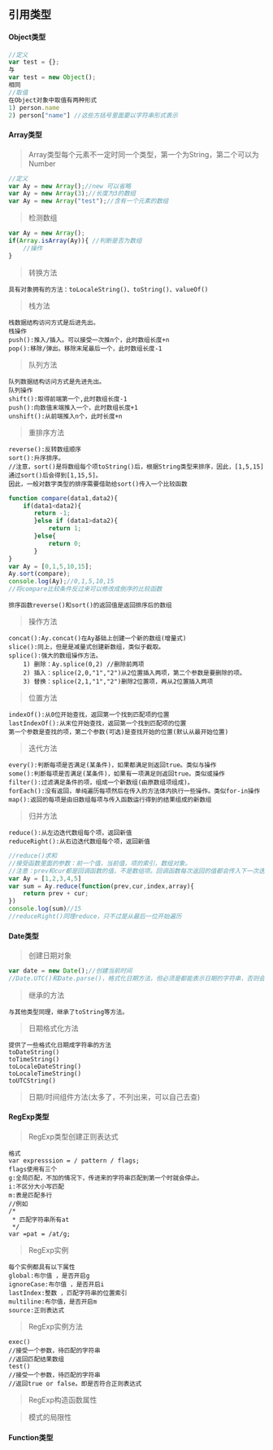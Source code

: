 ## 引用类型

#### Object类型

```js
//定义
var test = {};
与
var test = new Object();
相同
//取值
在Object对象中取值有两种形式
1) person.name
2) person["name"] //这些方括号里面要以字符串形式表示
```



#### Array类型

> Array类型每个元素不一定时同一个类型，第一个为String，第二个可以为Number

```js
//定义
var Ay = new Array();//new 可以省略
var Ay = new Array(3);//长度为3的数组
var Ay = new Array("test");//含有一个元素的数组
```

> 检测数组

```js
var Ay = new Array();
if(Array.isArray(Ay)){ //判断是否为数组
    //操作
}
```

> 转换方法

```
具有对象拥有的方法：toLocaleString()、toString()、valueOf()
```

> 栈方法

```
栈数据结构访问方式是后进先出。
栈操作
push():推入/插入。可以接受一次推n个，此时数组长度+n
pop():移除/弹出。移除末尾最后一个，此时数组长度-1
```

> 队列方法

```
队列数据结构访问方式是先进先出。
队列操作
shift():取得前端第一个,此时数组长度-1
push():向数值末端推入一个，此时数组长度+1
unshift():从前端推入n个，此时长度+n
```

> 重排序方法

```
reverse():反转数组顺序
sort():升序排序。
//注意，sort()是将数组每个项toString()后，根据String类型来排序，因此，[1,5,15]通过sort()后会得到[1,15,5]。
因此，一般对数字类型的排序需要借助给sort()传入一个比较函数
```

```js
function compare(data1,data2){
    if(data1<data2){
       return -1;
       }else if (data1>data2){
           return 1;
       }else{
           return 0;
       }     
}
var Ay = [0,1,5,10,15];
Ay.sort(compare);
console.log(Ay);//0,1,5,10,15
//将compare比较条件反过来可以修改成倒序的比较函数
```

```
排序函数reverse()和sort()的返回值是返回排序后的数组
```

> 操作方法

```
concat():Ay.concat()在Ay基础上创建一个新的数组(增量式)
slice():同上，但是是减量式创建新数组，类似于截取。
splice():强大的数组操作方法。
	1) 删除：Ay.splice(0,2) //删除前两项
	2) 插入：splice(2,0,"1","2")从2位置插入两项，第二个参数是要删除的项。
	3) 替换：splice(2,1,"1","2")删除2位置项，再从2位置插入两项
```

> 位置方法

```
indexOf():从0位开始查找，返回第一个找到匹配项的位置
lastIndexOf():从末位开始查找，返回第一个找到匹配项的位置
第一个参数是查找的项，第二个参数(可选)是查找开始的位置(默认从最开始位置)
```

> 迭代方法

```
every():判断每项是否满足(某条件)，如果都满足则返回true。类似与操作
some():判断每项是否满足(某条件)，如果有一项满足则返回true。类似或操作
filter():过滤满足条件的项，组成一个新数组(由原数组项组成)。
forEach():没有返回，单纯遍历每项然后在传入的方法体内执行一些操作。类似for-in操作
map():返回的每项是由旧数组每项与传入函数运行得到的结果组成的新数组

```

> 归并方法

```
reduce():从左边迭代数组每个项，返回新值
reduceRight():从右边迭代数组每个项，返回新值
```

```js
//reduce()求和
//接受函数里面的参数：前一个值，当前值，项的索引，数组对象。
//注意：prev和cur都是回调函数的值，不是数组项。回调函数每次返回的值都会传入下一次迭代过程的prev
var Ay = [1,2,3,4,5]
var sum = Ay.reduce(function(prev,cur,index,array){
    return prev + cur;
})
console.log(sum)//15
//reduceRight()同理reduce，只不过是从最后一位开始遍历
```



#### Date类型

> 创建日期对象

```js
var date = new Date();//创建当前时间
//Date.UTC()和Date.parse()，格式化日期方法，但必须是都能表示日期的字符串，否则会返回NaN
```

> 继承的方法

```
与其他类型同理，继承了toString等方法。
```

> 日期格式化方法

```
提供了一些格式化日期成字符串的方法
toDateString()
toTimeString()
toLocaleDateString()
toLocaleTimeString()
toUTCString()
```

> 日期/时间组件方法(太多了，不列出来，可以自己去查)



#### RegExp类型

> RegExp类型创建正则表达式

```
格式
var expresssion = / pattern / flags;
flags使用有三个
g:全局匹配，不加的情况下，传进来的字符串匹配到第一个时就会停止。
i:不区分大小写匹配
m:表是匹配多行
//例如
/*
 * 匹配字符串所有at
 */
var =pat = /at/g;
```

> RegExp实例

```
每个实例都具有以下属性
global:布尔值 ，是否开启g
ignoreCase:布尔值 ，是否开启i
lastIndex:整数 ，匹配字符串的位置索引
multiline:布尔值，是否开启m
source:正则表达式
```

> RegExp实例方法

```
exec()
//接受一个参数，待匹配的字符串
//返回匹配结果数组
test()
//接受一个参数，待匹配的字符串
//返回true or false。即是否符合正则表达式
```

> RegExp构造函数属性

> 模式的局限性



#### Function类型

